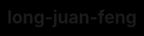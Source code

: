 # long-juan-feng
<!doctype html>
<html>
<head>
<meta charset="utf-8">
<title>H5,200行代码实现粒子漩涡特效</title>
<style>
html,body{
	margin:0px;
	width:100%;
	height:100%;
	overflow:hidden;
  background:#000;
}
#canvas{
	position:absolute;
	width:100%;
	height:100%;
}
</style>
</head>
<body>
<canvas id="canvas"></canvas>
<script>
function project3D(x,y,z,vars){
	var p,d;
	x-=vars.camX;
	y-=vars.camY-8;
	z-=vars.camZ;
	p=Math.atan2(x,z);
	d=Math.sqrt(x*x+z*z);
	x=Math.sin(p-vars.yaw)*d;
	z=Math.cos(p-vars.yaw)*d;
	p=Math.atan2(y,z);
	d=Math.sqrt(y*y+z*z);
	y=Math.sin(p-vars.pitch)*d;
	z=Math.cos(p-vars.pitch)*d;
	var rx1=-1000;
	var ry1=1;
	var rx2=1000;
	var ry2=1;
	var rx3=0;
	var ry3=0;
	var rx4=x;
	var ry4=z;
	var uc=(ry4-ry3)*(rx2-rx1)-(rx4-rx3)*(ry2-ry1);
	var ua=((rx4-rx3)*(ry1-ry3)-(ry4-ry3)*(rx1-rx3))/uc;
	var ub=((rx2-rx1)*(ry1-ry3)-(ry2-ry1)*(rx1-rx3))/uc;
	if(!z)z=0.000000001;
	if(ua>0&&ua<1&&ub>0&&ub<1){
		return {
			x:vars.cx+(rx1+ua*(rx2-rx1))*vars.scale,
			y:vars.cy+y/z*vars.scale,
			d:(x*x+y*y+z*z)
		};
	}else{
		return { d:-1 };
	}
}
function elevation(x,y,z){
	var dist = Math.sqrt(x*x+y*y+z*z);
	if(dist && z/dist>=-1 && z/dist <=1) return Math.acos(z / dist);
	return 0.00000001;
}
function rgb(col){
	col += 0.000001;
	var r = parseInt((0.5+Math.sin(col)*0.5)*16);
	var g = parseInt((0.5+Math.cos(col)*0.5)*16);
	var b = parseInt((0.5-Math.sin(col)*0.5)*16);
	return "#"+r.toString(16)+g.toString(16)+b.toString(16);
}
function interpolateColors(RGB1,RGB2,degree){
	var w2=degree;
	var w1=1-w2;
	return [w1*RGB1[0]+w2*RGB2[0],w1*RGB1[1]+w2*RGB2[1],w1*RGB1[2]+w2*RGB2[2]];
}
function rgbArray(col){
	col += 0.000001;
	var r = parseInt((0.5+Math.sin(col)*0.5)*256);
	var g = parseInt((0.5+Math.cos(col)*0.5)*256);
	var b = parseInt((0.5-Math.sin(col)*0.5)*256);
	return [r, g, b];
}
function colorString(arr){
	var r = parseInt(arr[0]);
	var g = parseInt(arr[1]);
	var b = parseInt(arr[2]);
	return "#"+("0" + r.toString(16) ).slice (-2)+("0" + g.toString(16) ).slice (-2)+("0" + b.toString(16) ).slice (-2);
}
function process(vars){
	if(vars.points.length<vars.initParticles) for(var i=0;i<5;++i) spawnParticle(vars);
	var p,d,t;	
	p = Math.atan2(vars.camX, vars.camZ);
	d = Math.sqrt(vars.camX * vars.camX + vars.camZ * vars.camZ);
	d -= Math.sin(vars.frameNo / 80) / 25;
	t = Math.cos(vars.frameNo / 300) / 165;
	vars.camX = Math.sin(p + t) * d;
	vars.camZ = Math.cos(p + t) * d;
	vars.camY = -Math.sin(vars.frameNo / 220) * 15;
	vars.yaw = Math.PI + p + t;
	vars.pitch = elevation(vars.camX, vars.camZ, vars.camY) - Math.PI / 2;	
	var t;
	for(var i=0;i<vars.points.length;++i){		
		x=vars.points[i].x;
		y=vars.points[i].y;
		z=vars.points[i].z;
		d=Math.sqrt(x*x+z*z)/1.0075;
		t=.1/(1+d*d/5);
		p=Math.atan2(x,z)+t;
		vars.points[i].x=Math.sin(p)*d;
		vars.points[i].z=Math.cos(p)*d;
		vars.points[i].y+=vars.points[i].vy*t*((Math.sqrt(vars.distributionRadius)-d)*2);
		if(vars.points[i].y>vars.vortexHeight/2 || d<.25){
			vars.points.splice(i,1);
			spawnParticle(vars);
		}
	}
}
function drawFloor(vars){	
	var x,y,z,d,point,a;
	for (var i = -25; i <= 25; i += 1) {
		for (var j = -25; j <= 25; j += 1) {
			x = i*2;
			z = j*2;
			y = vars.floor;
			d = Math.sqrt(x * x + z * z);
			point = project3D(x, y-d*d/85, z, vars);
			if (point.d != -1) {
				size = 1 + 15000 / (1 + point.d);
				a = 0.15 - Math.pow(d / 50, 4) * 0.15;
				if (a > 0) {
					vars.ctx.fillStyle = colorString(interpolateColors(rgbArray(d/26-vars.frameNo/40),[0,128,32],.5+Math.sin(d/6-vars.frameNo/8)/2));
					vars.ctx.globalAlpha = a;
					vars.ctx.fillRect(point.x-size/2,point.y-size/2,size,size);
				}
			}
		}
	}		
	vars.ctx.fillStyle = "#82f";
	for (var i = -25; i <= 25; i += 1) {
		for (var j = -25; j <= 25; j += 1) {
			x = i*2;
			z = j*2;
			y = -vars.floor;
			d = Math.sqrt(x * x + z * z);
			point = project3D(x, y+d*d/85, z, vars);
			if (point.d != -1) {
				size = 1 + 15000 / (1 + point.d);
				a = 0.15 - Math.pow(d / 50, 4) * 0.15;
				if (a > 0) {
					vars.ctx.fillStyle = colorString(interpolateColors(rgbArray(-d/26-vars.frameNo/40),[32,0,128],.5+Math.sin(-d/6-vars.frameNo/8)/2));
					vars.ctx.globalAlpha = a;
					vars.ctx.fillRect(point.x-size/2,point.y-size/2,size,size);
				}
			}
		}
	}		
}
function sortFunction(a,b){
	return b.dist-a.dist;
}
function draw(vars){
	vars.ctx.globalAlpha=.15;
	vars.ctx.fillStyle="#000";
	vars.ctx.fillRect(0, 0, canvas.width, canvas.height);
	drawFloor(vars);	
	var point,x,y,z,a;
	for(var i=0;i<vars.points.length;++i){
		x=vars.points[i].x;
		y=vars.points[i].y;
		z=vars.points[i].z;
		point=project3D(x,y,z,vars);
		if(point.d != -1){
			vars.points[i].dist=point.d;
			size=1+vars.points[i].radius/(1+point.d);
			d=Math.abs(vars.points[i].y);
			a = .8 - Math.pow(d / (vars.vortexHeight/2), 1000) * .8;
			vars.ctx.globalAlpha=a>=0&&a<=1?a:0;
			vars.ctx.fillStyle=rgb(vars.points[i].color);
			if(point.x>-1&&point.x<vars.canvas.width&&point.y>-1&&point.y<vars.canvas.height)vars.ctx.fillRect(point.x-size/2,point.y-size/2,size,size);
		}
	}
	vars.points.sort(sortFunction);
}
function spawnParticle(vars){
 
	var p,ls;
	pt={};
	p=Math.PI*2*Math.random();
	ls=Math.sqrt(Math.random()*vars.distributionRadius);
	pt.x=Math.sin(p)*ls;
	pt.y=-vars.vortexHeight/2;
	pt.vy=vars.initV/20+Math.random()*vars.initV;
	pt.z=Math.cos(p)*ls;
	pt.radius=200+800*Math.random();
	pt.color=pt.radius/1000+vars.frameNo/250;
	vars.points.push(pt);	
}
function frame(vars) {
	if(vars === undefined){
		var vars={};
		vars.canvas = document.querySelector("canvas");
		vars.ctx = vars.canvas.getContext("2d");
		vars.canvas.width = document.body.clientWidth;
		vars.canvas.height = document.body.clientHeight;
		window.addEventListener("resize", function(){
			vars.canvas.width = document.body.clientWidth;
			vars.canvas.height = document.body.clientHeight;
			vars.cx=vars.canvas.width/2;
			vars.cy=vars.canvas.height/2;
		}, true);
		vars.frameNo=0;
 
		vars.camX = 0;
		vars.camY = 0;
		vars.camZ = -14;
		vars.pitch = elevation(vars.camX, vars.camZ, vars.camY) - Math.PI / 2;
		vars.yaw = 0;
		vars.cx=vars.canvas.width/2;
		vars.cy=vars.canvas.height/2;
		vars.bounding=10;
		vars.scale=500;
		vars.floor=26.5;
 
		vars.points=[];
		vars.initParticles=700;
		vars.initV=.01;
		vars.distributionRadius=800;
		vars.vortexHeight=25;
	}
	vars.frameNo++;
	requestAnimationFrame(function() {
		frame(vars);
	});
	process(vars);
	draw(vars);
}
frame();
</script>
</body>
</html>

